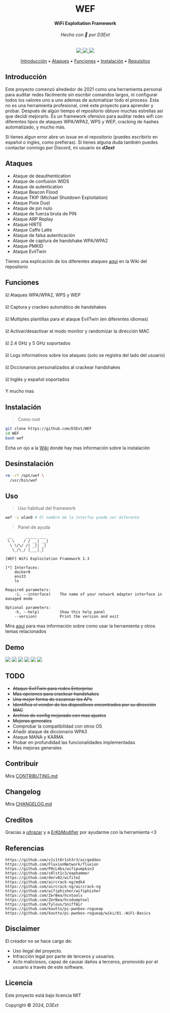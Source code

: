 <p align="center">
  <h1 align="center">WEF</h1>
  <h4 align="center">WiFi Exploitation Framework</h4>
  <h6 align="center">Hecho con 💙 por D3Ext</h6>
</p>

<p align="center">

  <a href="https://opensource.org/licenses/MIT">
    <img src="https://img.shields.io/badge/license-MIT-_red.svg">
  </a>

  <a href="https://github.com/D3Ext/D3Ext/blob/main/CHANGELOG.md">
    <img src="https://img.shields.io/badge/maintained%3F-yes-brightgreen.svg">
  </a>

  <a href="https://github.com/D3Ext/WEF/issues">
    <img src="https://img.shields.io/badge/contributions-welcome-brightgreen.svg?style=flat">
  </a>

</p>

<p align="center">
  <a href="#introduccion">Introducción</a> •
  <a href="#ataques">Ataques</a> •
  <a href="#funciones">Funciones</a> •
  <a href="#instalación">Instalación</a> •
  <a href="#requisitos">Requisitos</a>
</p>

## Introducción

Este proyecto comenzó alrededor de 2021 como una herramienta personal para auditar redes fácilmente sin escribir comandos largos, ni configurar todos los valores uno a uno ademas de automatizar todo el proceso. Esta no es una herramienta profesional, creé este proyecto para aprender y probar. Después de algún tiempo el repositorio obtuvo muchas estrellas así que decidí mejorarlo. Es un framework ofensivo para auditar redes wifi con diferentes tipos de ataques WPA/WPA2, WPS y WEP, cracking de hashes automatizado, y mucho más.

Si tienes algun error abre un issue en el repositorio (puedes escribirlo en español o ingles, como prefieras). Si tienes alguna duda también puedes contactar conmigo por Discord, mi usuario es ***d3ext***

## Ataques

- Ataque de deauthentication
- Ataque de confusión WIDS
- Ataque de autentication
- Ataque Beacon Flood
- Ataque TKIP (Michael Shutdown Exploitation)
- Ataque Pixie Dust
- Ataque de pin nulo 
- Ataque de fuerza bruta de PIN
- Ataque ARP Replay
- Ataque HIRTE
- Ataque Caffe Latte
- Ataque de falsa autenticación
- Ataque de captura de handshake WPA/WPA2
- Ataque PMKID
- Ataque EvilTwin

Tienes una explicación de los diferentes ataques [aqui](https://github.com/D3Ext/WEF/wiki/Attacks) en la Wiki del repositorio

## Funciones

:ballot_box_with_check: Ataques WPA/WPA2, WPS y WEP

:ballot_box_with_check: Captura y crackeo automático de handshakes

:ballot_box_with_check: Multiples plantillas para el ataque EvilTwin (en diferentes idiomas)

:ballot_box_with_check: Activar/desactivar el modo monitor y randomizar la dirección MAC

:ballot_box_with_check: 2.4 GHz y 5 GHz soportados

:ballot_box_with_check: Logs informativos sobre los ataques (solo se registra del lado del usuario)

:ballot_box_with_check: Diccionarios personalizados al crackear handshakes

:ballot_box_with_check: Inglés y español soportados

Y mucho mas

## Instalación

> Como root
```sh
git clone https://github.com/D3Ext/WEF
cd WEF
bash wef
```

Echa un ojo a la [Wiki](https://github.com/D3Ext/WEF/wiki/Installation) donde hay mas información sobre la instalación

## Desinstalación

```sh
rm -rf /opt/wef \
  /usr/bin/wef
```

## Uso

> Uso habitual del framework
```sh
wef -i wlan0 # El nombre de la interfaz puede ser diferente
```

> Panel de ayuda
```
 __      _____ ___
 \ \    / / __| __|
  \ \/\/ /| _|| _|
   \_/\_/ |___|_|

[WEF] WiFi Exploitation Framework 1.3

[*] Interfaces:
    docker0
    ens33
    lo

Required parameters:
    -i, --interface)    The name of your network adapter interface in managed mode

Optional parameters:
    -h, --help)         Show this help panel
    --version)          Print the version and exit
```

Mira [aqui](https://github.com/D3Ext/WEF/wiki/Usage-&-Tips) para mas información sobre como usar la herramienta y otros temas relacionados

## Demo

<img src="https://raw.githubusercontent.com/D3Ext/WEF/main/images/wef-demo.png">

<img src="https://raw.githubusercontent.com/D3Ext/WEF/main/images/wef-demo2.png">

<img src="https://raw.githubusercontent.com/D3Ext/WEF/main/images/wef-demo3.png">

<img src="https://raw.githubusercontent.com/D3Ext/WEF/main/images/help-panel.png">

<img src="https://raw.githubusercontent.com/D3Ext/WEF/main/images/randomize-mac.png">

<img src="https://raw.githubusercontent.com/D3Ext/WEF/main/images/info.png">

## TODO

- ~~Ataque EvilTwin para redes Enterprise~~
- ~~Mas opciones para crackear handshakes~~
- ~~Una mejor forma de escanear los APs~~
- ~~Identifica el vendor de los dispositivos encontrados por su dirección MAC~~
- ~~Archivo de config mejorado con mas ajustes~~
- ~~Mejoras generales~~
- Comprobar la compatibilidad con otros OS
- Añadir ataque de diccionario WPA3
- Ataque MANA y KARMA
- Probar en profundidad las funcionalidades implementadas
- Mas mejoras generales

## Contribuir

Mira [CONTRIBUTING.md](https://github.com/D3Ext/WEF/blob/main/CONTRIBUTING.md)

## Changelog

Mira [CHANGELOG.md](https://github.com/D3Ext/WEF/blob/main/CHANGELOG.md)

## Creditos

Gracias a [ultrazar](https://github.com/ultrazar) y a [ErKbModifier](https://github.com/ErKbModifier) por ayudarme con la herramienta <3

## Referencias

```
https://github.com/v1s1t0r1sh3r3/airgeddon
https://github.com/FluxionNetwork/fluxion
https://github.com/P0cL4bs/wifipumpkin3
https://github.com/s0lst1c3/eaphammer
https://github.com/derv82/wifite2
https://github.com/aircrack-ng/mdk4
https://github.com/aircrack-ng/aircrack-ng
https://github.com/wifiphisher/wifiphisher
https://github.com/ZerBea/hcxtools
https://github.com/ZerBea/hcxdumptool
https://github.com/Tylous/SniffAir
https://github.com/koutto/pi-pwnbox-rogueap
https://github.com/koutto/pi-pwnbox-rogueap/wiki/01.-WiFi-Basics
```

## Disclaimer

El creador no se hace cargo de:

- Uso ilegal del proyecto.
- Infracción legal por parte de terceros y usuarios.
- Acto maliciosos, capaz de causar daños a terceros, promovido por el usuario a través de este software.

## Licencia

Este proyecto está bajo licencia MIT

Copyright © 2024, *D3Ext*

